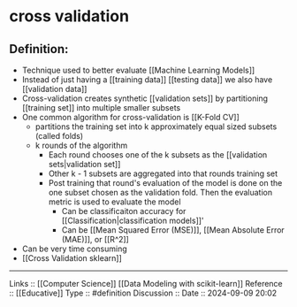 # cross validation

## Definition:

- Technique used to better evaluate [[Machine Learning Models]]
- Instead of just having a [[training data]] [[testing data]] we also have [[validation data]]
- Cross-validation creates synthetic [[validation sets]] by partitioning [[training set]] into multiple smaller subsets
- One common algorithm for cross-validation is [[K-Fold CV]]
	- partitions the training set into k approximately equal sized subsets (called folds)
	- k rounds of the algorithm
		- Each round chooses one of the k subsets as the [[validation sets|validation set]]
		- Other k - 1 subsets are aggregated into that rounds training set
		- Post training that round's evaluation of the model is done on the one subset chosen as the validation fold. Then the evaluation metric is used to evaluate the model
			- Can be classificaiton accuracy for [[Classification|classification models]]'
			- Can be [[Mean Squared Error (MSE)]], [[Mean Absolute Error (MAE)]], or [[R^2]]
- Can be very time consuming
- [[Cross Validation sklearn]]
---
Links ::  [[Computer Science]] [[Data Modeling with scikit-learn]]
Reference ::  [[Educative]]
Type :: #definition
Discussion ::
Date :: 2024-09-09 20:02